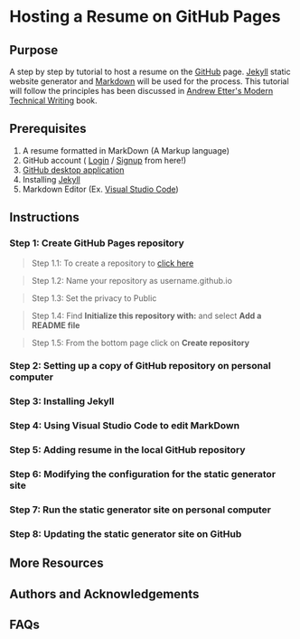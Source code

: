 # Hosting a Resume on GitHub Pages

## Purpose

A step by step by tutorial to host a resume on the [GitHub](https://github.com/) page. [Jekyll](https://jekyllrb.com/) static website generator and [Markdown](https://en.wikipedia.org/wiki/Markdown) will be used for the process. This tutorial will follow the principles has been discussed in [Andrew Etter's Modern Technical Writing](https://www.amazon.ca/Modern-Technical-Writing-Introduction-Documentation-ebook/dp/B01A2QL9SS) book.



## Prerequisites
  1. A resume formatted in MarkDown (A Markup language)
  2. GitHub account ( [Login](https://github.com/login) / [Signup](https://github.com/signup) from here!)
  3. [GitHub desktop application](https://github.com/login)
  4. Installing [Jekyll](https://jekyllrb.com/)
  5. Markdown Editor (Ex. [Visual Studio Code](https://code.visualstudio.com/download))

## Instructions

### Step 1: Create GitHub Pages repository
  > Step 1.1: To create a repository to [click here](https://github.com/new)
  
  > Step 1.2: Name your repository as username.github.io
  
  > Step 1.3: Set the privacy to Public
  
  > Step 1.4: Find **Initialize this repository with:** and select **Add a README file**
  
  > Step 1.5: From the bottom page click on **Create repository**
     
 
### Step 2: Setting up a copy of GitHub repository on personal computer


### Step 3: Installing Jekyll


### Step 4: Using Visual Studio Code to edit MarkDown


### Step 5: Adding resume in the local GitHub repository


### Step 6: Modifying the configuration for the static generator site


### Step 7: Run the static generator site on personal computer

### Step 8: Updating the static generator site on GitHub





## More Resources

## Authors and Acknowledgements


## FAQs
